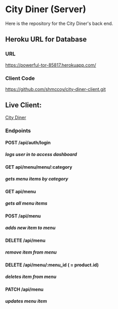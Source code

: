 # City Diner (Server)

Here is the repository for the City Diner's back end.

## Heroku URL for Database

### URL

https://powerful-tor-85817.herokuapp.com/

### Client Code

https://github.com/shmccoy/city-diner-client.git

## Live Client:

[City Diner](https://city-diner-client.vercel.app/ "City Diner title")

### Endpoints

#### POST /api/auth/login

##### logs user in to access dashboard

#### GET api/menu/menu/:category

##### gets menu items by category

#### GET api/menu

##### gets all menu items

#### POST /api/menu

##### adds new item to menu

#### DELETE /api/menu

##### remove item from menu

#### DELETE /api/menu/:menu_id ( = product.id)

##### deletes item from menu

#### PATCH /api/menu

##### updates menu item
